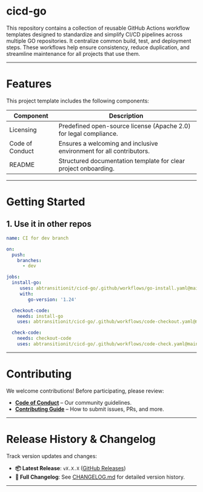# cicd-go

This repository contains a collection of reusable GitHub Actions workflow templates designed to standardize and simplify CI/CD pipelines across multiple GO repositories. It centralize common build, test, and deployment steps. These workflows help ensure consistency, reduce duplication, and streamline maintenance for all projects that use them.

----


# Features  
This project template includes the following components:  


|Component|Description|
|-|-|
|Licensing|Predefined open-source license (Apache 2.0) for legal compliance.|
|Code of Conduct| Ensures a welcoming and inclusive environment for all contributors.|  
|README|Structured documentation template for clear project onboarding.|  



---

# Getting Started  

## 1. Use it in other repos 
```yaml
name: CI for dev branch

on:
  push:
    branches:
      - dev

jobs:
  install-go:
     uses: abtransitionit/cicd-go/.github/workflows/go-install.yaml@main
     with:
        go-version: '1.24'

  checkout-code:
    needs: install-go
    uses: abtransitionit/cicd-go/.github/workflows/code-checkout.yaml@main

  check-code:
    needs: checkout-code
    uses: abtransitionit/cicd-go/.github/workflows/code-check.yaml@main

```


---

# Contributing  

We welcome contributions! Before participating, please review:  
- **[Code of Conduct](.github/CODE_OF_CONDUCT.md)** – Our community guidelines.  
- **[Contributing Guide](.github/CONTRIBUTING.md)** – How to submit issues, PRs, and more.  


----


# Release History & Changelog  

Track version updates and changes:  
- **📦 Latest Release**: `vX.X.X` ([GitHub Releases](#))  
- **📄 Full Changelog**: See [CHANGELOG.md](CHANGELOG.md) for detailed version history.  

---

